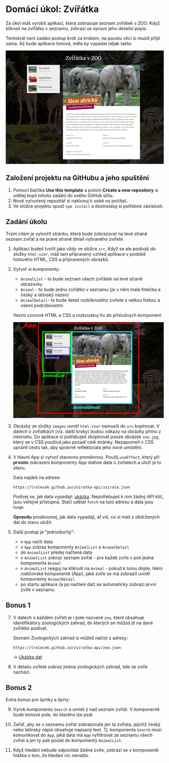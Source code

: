 # Domácí úkol: Zvířátka

Za úkol máš vyrobit aplikaci, která zobrazuje seznam zvířátek v ZOO. Když klikneš na zvířátko v seznamu, zobrazí se vpravo jeho detailní popis.

Tentokrát není zadání postup krok za krokem, na poustu věcí si musíš přijít sama. Až bude aplikace hotová, měla by vypadat nějak takto:

![ukázka výsledku](ukazka-vysledku.jpg)


## Založení projektu na GitHubu a jeho spuštění

1. Pomocí tlačítka **Use this template** a potom **Create a new repository** si udělej kopii tohoto zadání do svého GitHub účtu.
1. Nově vytvořený repozitář si naklonuj k sobě na počítač.
1. Ve složce projektu spusť `npm install` a dosinstaluj si potřebné závislosti.


## Zadání úkolu

Tvým cílem je vytvořit stránku, která bude zobrazovat na levé straně seznam zvířat a na pravé straně detail vybraného zvířete.

1. Aplikaci budeš tvořit jako vždy ve složce `src`. Když se ale podíváš do složky `html-vzor`, máš tam připravený vzhled aplikace v podobě hotového HTML, CSS a připravených obrázků.

2. Vytvoř si komponenty:

	- `AnimalList` - to bude seznam všech zvířátek na levé straně obrazovky
	- `Animal` - to bude jedno zvířátko v seznamu (je v něm malá fotečka a český a latinský název)
	- `AnimalDetail`- to bude detail rozkliknutého zvířete s velkou fotkou a všemi podrobnostmi

	Vezmi vzorové HTML a CSS a rozkouskuj ho do příslušných komponent.

	![ukázka rozložení komponent](rozlozeni-komponent.jpg)


3. Obrázky ze složky `images` uvnitř `html-vzor` nemusíš do `src` kopírovat. V datech o zvířatkách (viz. další kroky) budou odkazy na obrázky přímo z internetu. Do aplikace si potřebuješ zkopírovat pouze obrázek `zoo.jpg`, který se v CSS používá jako pozadí celé stránky. Nezapomeň v CSS upravit cestu tak, aby správně reflektovala jeho nové umístění.

4. V hlavní App si vytvoř stavovou proměnnou. Použij `useEffect`, který při **prvním** zobrazení komponenty App stáhne data o zvířatech a uloží je to stavu.

	Data najdeš na adrese:
	```
	https://lrolecek.github.io/zviratka-api/zvirata.json
	```
	Podívej se, jak data vypadají: [ukázka](https://lrolecek.github.io/zviratka-api/zvirata.json). Nepotřebuješ k nim žádný API klíč, jsou veřejně přístupná. Stačí udělat `fetch` na tuto adresu a data jsou tvoje.

	**Opravdu** prozkoumej, jak data vypadají, ať víš, co si máš z obdržených dat do stavu uložit.

6. Další postup je "jednoduchý":

	- v `App` načti data
	- v `App` zobraz komponenty `AnimalList` a `AnimalDetail`
	- do `AnimalList` předej načtená data
	- v `AnimalList` zobraz seznam zvířat - pro každé zvíře v poli jedna komponenta `Animal`
	- v `AnimalList` reaguj na kliknutí na `Animal` - pokud k tomu dojde, řekni rodičovské komponentě (App), jaké zvíře se má zobrazit uvnitř komponenty `AnimalDetail`
	- po startu aplikace (a po načtení dat) se automaticky zobrazí první zvíře v seznamu

## Bonus 1

7. V datech o každém zvířeti je i pole nazvané `zoo`, které obsahuje identifikátory zoologických zahrad, do kterých se můžeš jít na dané zvířátko podívat.

	Seznam Zoologických zahrad si můžeš načíst z adresy:
	```
	https://lrolecek.github.io/zviratka-api/zoo.json
	```
	→ [Ukázka dat](https://lrolecek.github.io/zviratka-api/zoo.json)

8. V detailu zvířete zobraz jména zoologických zahrad, kde se zvíře nachází.


## Bonus 2

Extra bonus pro šprtky a šprty:

9. Vyrob komponentu `Search` a umísti ji nad seznam zvířat. V komponentě bude textové pole, do kterého lze psát.

10. Zařiď, aby se v seznamu zvířat zobrazovala jen ta zvířata, jejichž český nebo latinský nápis obsahuje napsaný text. Tj. komponenta `Search` musí komunikovat do `App`, jaká data má `App` vyfiltrovat ze seznamu všech zvířat a jen ty pak poslat do komponenty `AnimalList`.

11. Když hledání nebude odpovídat žádné zvíře, zobrazí se v komponentě hláška o tom, že hledání nic nenašlo.
